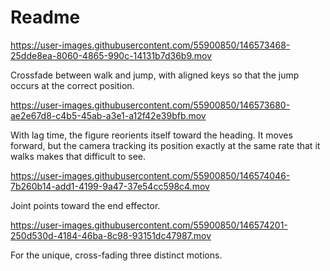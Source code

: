 # Readme





https://user-images.githubusercontent.com/55900850/146573468-25dde8ea-8060-4865-990c-14131b7d36b9.mov

Crossfade between walk and jump, with aligned keys so that the jump occurs at the correct position.



https://user-images.githubusercontent.com/55900850/146573680-ae2e67d8-c4b5-45ab-a3e1-a12f42e39bfb.mov

With lag time, the figure reorients itself toward the heading. It moves forward, but the camera tracking its position exactly at the same rate that it walks makes that difficult to see.



https://user-images.githubusercontent.com/55900850/146574046-7b260b14-add1-4199-9a47-37e54cc598c4.mov

Joint points toward the end effector.



https://user-images.githubusercontent.com/55900850/146574201-250d530d-4184-46ba-8c98-93151dc47987.mov

For the unique, cross-fading three distinct motions.
